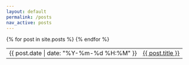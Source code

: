 ```yaml
---
layout: default
permalink: /posts
nav_active: posts
---
```


<div id="content">
    <table>
        {% for post in site.posts %}
            <tr>
                <td>{{ post.date | date: "%Y-%m-%d %H:%M" }}</td><td><a class="posts" href="{{ post.url | relative_url }}" {% if forloop.first %}id="first_post"{% endif %}>{{ post.title }}</a></td>
            </tr>
        {% endfor %}
    </table>
</div>